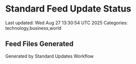 # Standard Feed Update Status
Last updated: Wed Aug 27 13:30:54 UTC 2025
Categories: technology,business,world

## Feed Files Generated

Generated by Standard Updates Workflow
